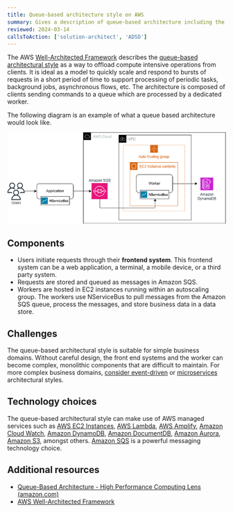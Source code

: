 ```yaml
---
title: Queue-based architecture style on AWS
summary: Gives a description of queue-based architecture including the components, challenges, and technology options for AWS
reviewed: 2024-03-14
callsToAction: ['solution-architect', 'ADSD']
---
```


The AWS [Well-Architected Framework](well-architected.md) describes the [queue-based architectural style](https://docs.aws.amazon.com/wellarchitected/latest/high-performance-computing-lens/queue-based-architecture.html) as a way to offload compute intensive operations from clients. It is ideal as a model to quickly scale and respond to bursts of requests in a short period of time to support processing of periodic tasks, background jobs, asynchronous flows, etc. The architecture is composed of clients sending commands to a queue which are processed by a dedicated worker.

The following diagram is an example of what a queue based architecture would look like.

!["Queue based architecture sample"](/architecture/aws/images/aws-queue-based-architecture.png)

## Components

- Users initiate requests through their **frontend system**. This frontend system can be a web application, a terminal, a mobile device, or a third party system.
- Requests are stored and queued as messages in Amazon SQS.
- Workers are hosted in EC2 instances running within an autoscaling group. The workers use NServiceBus to pull messages from the Amazon SQS queue, process the messages, and store business data in a data store.

## Challenges

The queue-based architectural style is suitable for simple business domains. Without careful design, the front end systems and the worker can become complex, monolithic components that are difficult to maintain. For more complex business domains, [consider event-driven](event-driven-architecture.md) or [microservices](microservices.md) architectural styles.

## Technology choices

The queue-based architectural style can make use of AWS managed services such as [AWS EC2 Instances](https://aws.amazon.com/ec2/), [AWS Lambda](https://aws.amazon.com/lambda/), [AWS Amplify](https://aws.amazon.com/amplify/), [Amazon Cloud Watch](https://aws.amazon.com/cloudwatch/), [Amazon DynamoDB](https://aws.amazon.com/dynamodb/), [Amazon DocumentDB](https://aws.amazon.com/documentdb/), [Amazon Aurora](https://aws.amazon.com/rds/aurora/), [Amazon S3](https://aws.amazon.com/s3/), amongst others. [Amazon SQS](https://aws.amazon.com/sqs/) is a powerful messaging technology choice.

## Additional resources

- [Queue-Based Architecture - High Performance Computing Lens (amazon.com)](https://docs.aws.amazon.com/wellarchitected/latest/high-performance-computing-lens/queue-based-architecture.html)
- [AWS Well-Architected Framework](https://aws.amazon.com/architecture/well-architected/)
